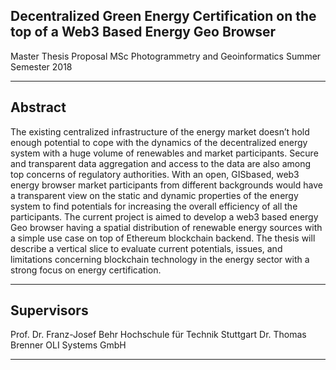 ## Decentralized Green Energy Certification on the top of a Web3 Based Energy Geo Browser

Master Thesis Proposal
MSc Photogrammetry and Geoinformatics
Summer Semester 2018

***

## Abstract

The existing centralized infrastructure of the energy market doesn’t hold enough potential to cope with the dynamics of the decentralized energy system with a huge volume of renewables and market participants. Secure and transparent data aggregation and access to the data are also among top concerns of regulatory authorities. With an open, GISbased, web3 energy browser market participants from different backgrounds would have a transparent view on the static and dynamic properties of the energy system to find potentials for increasing the overall efficiency of all the participants.
The current project is aimed to develop a web3 based energy Geo browser having a spatial distribution of renewable energy sources with a simple use case on top of Ethereum blockchain backend. The thesis will describe a vertical slice to evaluate current potentials, issues, and limitations concerning blockchain technology in the energy sector with a strong focus on energy certification.

***

## Supervisors

Prof. Dr. Franz-Josef Behr
Hochschule für Technik Stuttgart
Dr. Thomas Brenner
OLI Systems GmbH

***
